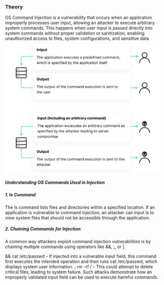 ### Theory

OS Command Injection is a vulnerability that occurs when an application improperly processes user input, allowing an attacker to execute arbitrary system commands. This happens when user input is passed directly into system commands without proper validation or sanitization, enabling unauthorized access to files, system configurations, and sensitive data
<img src="./images/os.png">
<h5>Understanding OS Commands Used in Injection</h4>
<h5>1. ls Command</h5>
<p>
The ls command lists files and directories within a specified location. If an application is vulnerable to command injection, an attacker can input ls to view system files that should not be accessible through the application.
</p>
<h5>2. Chaining Commands for Injection</h5>
<p>
A common way attackers exploit command injection vulnerabilities is by chaining multiple commands using operators like &&, ;, or |. 

&& cat /etc/passwd – If injected into a vulnerable input field, this command first executes the intended operation and then runs cat /etc/passwd, which displays system user information.
; rm -rf / – This could attempt to delete critical files, leading to system failure.
Such attacks demonstrate how an improperly validated input field can be used to execute harmful commands.</p>